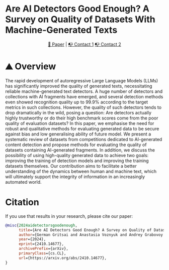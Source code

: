 # Are AI Detectors Good Enough? A Survey on Quality of Datasets With Machine-Generated Texts
<p align="center">
  <a href="https://arxiv.org/abs/2410.14677"> 📃 Paper</a> |  
  <a href="gritsai@advacheck.com"> 📭 Contact 1</a> 
  <a href="voznyuk@advacheck.com"> 📭 Contact 2</a> 
</p>


# :mountain: Overview

The rapid development of autoregressive Large Language Models (LLMs) has significantly improved the quality of generated texts, necessitating reliable machine-generated text detectors. A huge number of detectors and collections with AI fragments have emerged, and several detection methods even showed recognition quality up to 99.9% according to the target metrics in such collections. However, the quality of such detectors tends to drop dramatically in the wild, posing a question: Are detectors actually highly trustworthy or do their high benchmark scores come from the poor quality of evaluation datasets? In this paper, we emphasise the need for robust and qualitative methods for evaluating generated data to be secure against bias and low generalising ability of future model. We present a systematic review of datasets from competitions dedicated to AI-generated content detection and propose methods for evaluating the quality of datasets containing AI-generated fragments. In addition, we discuss the possibility of using high-quality generated data to achieve two goals: improving the training of detection models and improving the training datasets themselves. Our contribution aims to facilitate a better understanding of the dynamics between human and machine text, which will ultimately support the integrity of information in an increasingly automated world.

# Citation

If you use that results in your research, please cite our paper:

```bibtex
@misc{2024aidetectorsgoodenough,
      title={Are AI Detectors Good Enough? A Survey on Quality of Datasets With Machine-Generated Texts}, 
      author={German Gritsai and Anastasia Voznyuk and Andrey Grabovoy and Yury Chekhovich},
      year={2024},
      eprint={2410.14677},
      archivePrefix={arXiv},
      primaryClass={cs.CL},
      url={https://arxiv.org/abs/2410.14677}, 
}
```
